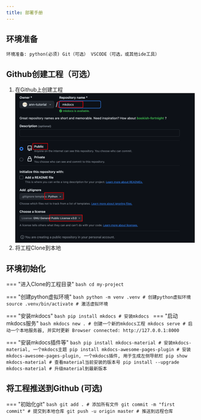 ```yaml
---
title: 部署手册
---
```


## 环境准备
```text
环境准备: python(必须) Git（可选） VSCODE（可选，或其他ide工具）
```

## Github创建工程（可选）

1. 在Github上创建工程![Screenshot](../../img/Tools/Mkdocs/new_repository.jpg)
2. 将工程Clone到本地


## 环境初始化
=== "进入Clone的工程目录"
    ```bash
    cd my-project
    ```

=== "创建python虚拟环境"
    ```bash
    python -m venv .venv # 创建python虚拟环境
    source .venv/bin/activate # 激活虚拟环境
    ```

=== "安装mkdocs"
    ```bash
    pip install mkdocs # 安装mkdocs
    ```
=== "启动mkdocs服务"
    ```bash
    mkdocs new . # 创建一个新的mkdocs工程
    mkdocs serve # 启动一个本地服务器, 并实时更新
    Browser connected: http://127.0.0.1:8000
    ```

=== "安装mkdocs插件等"
    ```bash
    pip install mkdocs-material # 安装mkdocs-material, 一个mkdocs主题
    pip install mkdocs-awesome-pages-plugin # 安装mkdocs-awesome-pages-plugin, 一个mkdocs插件, 用于生成左侧导航栏
    pip show mkdocs-material # 查看material当前安装的版本号
    pip install --upgrade mkdocs-material # 升级material到最新版本
    ```

## 将工程推送到Github (可选)
=== "初始化git"
    ```bash
    git add . # 添加所有文件
    git commit -m "first commit" # 提交到本地仓库
    git push -u origin master # 推送到远程仓库
    ```
